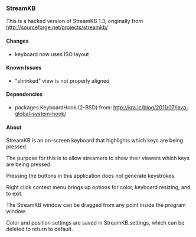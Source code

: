 ### StreamKB

This is a hacked version of StreamKB 1.3, originally from http://sourceforge.net/projects/streamkb/

#### Changes
* keyboard now uses ISO layout

#### Known Issues
* "shrinked" view is not properly aligned

#### Dependencies
* packages KeyboardHook (2-BSD) from: http://kra.lc/blog/2011/07/java-global-system-hook/

#### About
StreamKB is an on-screen keyboard that highlights which keys are being pressed.

The purpose for this is to allow streamers to show their viewers which keys are being pressed.

Pressing the buttons in this application does not generate keystrokes.

Right click context menu brings up options for color, keyboard resizing, and to exit.

The StreamKB window can be dragged from any point inside the program window.

Color and position settings are saved in StreamKB.settings, which can be deleted to return to default.
